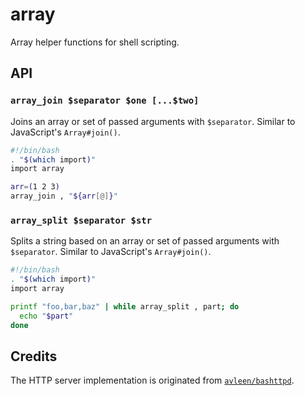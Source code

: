 # array

Array helper functions for shell scripting.


## API

### `array_join $separator $one [...$two]`

Joins an array or set of passed arguments with `$separator`.
Similar to JavaScript's `Array#join()`.

```bash
#!/bin/bash
. "$(which import)"
import array

arr=(1 2 3)
array_join , "${arr[@]}"
```

### `array_split $separator $str`

Splits a string based on an array or set of passed arguments with `$separator`.
Similar to JavaScript's `Array#join()`.

```bash
#!/bin/bash
. "$(which import)"
import array

printf "foo,bar,baz" | while array_split , part; do
  echo "$part"
done
```


## Credits

The HTTP server implementation is originated from
[`avleen/bashttpd`](https://github.com/avleen/bashttpd).

